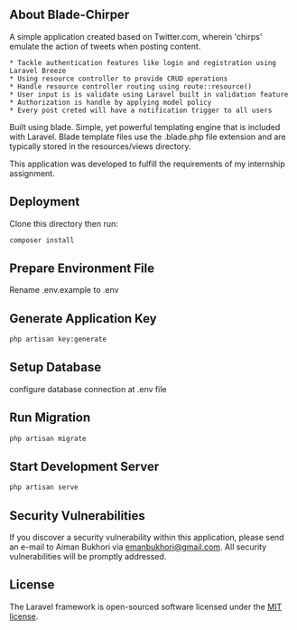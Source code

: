 ## About Blade-Chirper

A simple application created based on Twitter.com, wherein 'chirps' emulate the action of tweets when posting content.

    * Tackle authentication features like login and registration using Laravel Breeze
    * Using resource controller to provide CRUD operations
    * Handle resource controller routing using route::resource()
    * User input is is validate using Laravel built in validation feature
    * Authorization is handle by applying model policy
    * Every post creted will have a notification trigger to all users

Built using blade. Simple, yet powerful templating engine that is included with Laravel.
Blade template files use the .blade.php file extension and are typically stored in the resources/views directory.

This application was developed to fulfill the requirements of my internship assignment.
## Deployment

Clone this directory then run:

```bash
composer install
```

## Prepare Environment File

Rename .env.example to .env

## Generate Application Key

```bash
php artisan key:generate
```

## Setup Database

configure database connection at .env file

## Run Migration

```bash
php artisan migrate
```

## Start Development Server

```bash
php artisan serve
```

## Security Vulnerabilities

If you discover a security vulnerability within this application, please send an e-mail to Aiman Bukhori via [emanbukhori@gmail.com](mailto:emanbukhori@gmail.com). All security vulnerabilities will be promptly addressed.

## License

The Laravel framework is open-sourced software licensed under the [MIT license](https://opensource.org/licenses/MIT).


